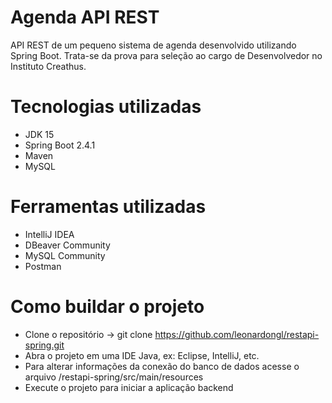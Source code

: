 # Agenda API REST
API REST de um pequeno sistema de agenda desenvolvido utilizando Spring Boot. Trata-se da prova para seleção ao cargo de Desenvolvedor no Instituto Creathus.

# Tecnologias utilizadas
- JDK 15
- Spring Boot 2.4.1
- Maven
- MySQL

# Ferramentas utilizadas
- IntelliJ IDEA
- DBeaver Community
- MySQL Community
- Postman

# Como buildar o projeto
- Clone o repositório -> git clone https://github.com/leonardongl/restapi-spring.git
- Abra o projeto em uma IDE Java, ex: Eclipse, IntelliJ, etc.
- Para alterar informações da conexão do banco de dados acesse o arquivo /restapi-spring/src/main/resources
- Execute o projeto para iniciar a aplicação backend
